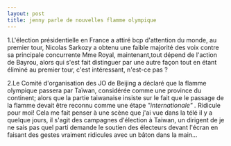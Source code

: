 ```yaml
---
layout: post
title: jenny parle de nouvelles flamme olympique
---
```


<p>1.L&#39;élection présidentielle en France a attiré bcp d&#39;attention du monde, au premier tour, Nicolas Sarkozy a obtenu une faible majorité des voix contre sa principale concurrente Mme Royal, maintenant,tout dépend de l&#39;action de Bayrou, alors qui s&#39;est fait distinguer par une autre façon tout en étant éliminé au premier tour, c&#39;est intéressant, n&#39;est-ce pas ?</p>
<p>2.Le Comité d&#39;organisation des JO de Beijing a déclaré que la flamme olympique passera par Taïwan, considérée comme une province du continent; alors que la partie taiwanaise insiste sur le fait que le passage de la flamme devait être reconnu comme une étape <em>&quot;internationale&quot; . </em>Ridicule pour moi! Cela me fait penser à une scène que j&#39;ai vue dans la télé il y a quelque jours, il s&#39;agit des campagnes d&#39;élection à Taiwan, un dirigent de je ne sais pas quel parti demande le soutien des électeurs devant l&#39;écran en faisant des gestes vraiment ridicules avec un bâton dans la main&#8230;</p>
<p>&nbsp;</p>
<p>&nbsp;</p>
<p></p>
